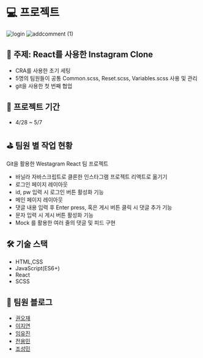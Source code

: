 # 💻 프로젝트

![login](https://user-images.githubusercontent.com/73976680/117278440-baad1000-ae9b-11eb-9200-af7deb81c328.gif)
![addcomment (1)](https://user-images.githubusercontent.com/73976680/117278393-b254d500-ae9b-11eb-8e20-210770c78f92.gif)

## 📢 주제: React를 사용한 Instagram Clone

- CRA를 사용한 초기 세팅
- 5명의 팀원들이 공통 Common.scss, Reset.scss, Variables.scss 사용 및 관리
- git을 사용한 첫 번째 협업

## 📆 프로젝트 기간

- 4/28 ~ 5/7

## ⛳️ 팀원 별 작업 현황

Git을 활용한 Westagram React 팀 프로젝트

- 바닐라 자바스크립트로 클론한 인스타그램 프로젝트 리액트로 옮기기
- 로그인 페이지 레이아웃
- id, pw 입력 시 로그인 버튼 활성화 기능
- 메인 페이지 레이아웃
- 댓글 내용 입력 후 Enter press, 혹은 게시 버튼 클릭 시 댓글 추가 기능
- 문자 입력 시 게시 버튼 활성화 기능
- Mock 를 활용한 여러 줄의 댓글 및 피드 구현

## 🛠 기술 스택

- HTML,CSS
- JavaScript(ES6+)
- React
- SCSS

## 👥 팀원 블로그

- [권오재](https://velog.io/@geborenik)
- [이지연](https://velog.io/@yonyas)
- [임유진](https://velog.io/@1703979)
- [전용민](https://velog.io/@dydalsdl1414)
- [조성민](https://velog.io/@sm07118)
